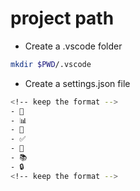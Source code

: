 # project path
<!-- keep the format -->
- Create a .vscode folder
<!-- keep the format -->
```bash
mkdir $PWD/.vscode
```
<!-- keep the format -->
- Create a settings.json file
<!-- keep the format -->
```bash
<!-- keep the format -->
- 🧮 
- 📊 
- 🔧 
- ✅ 
- 🚀 
- 📚 
- 🔒 
<!-- keep the format -->